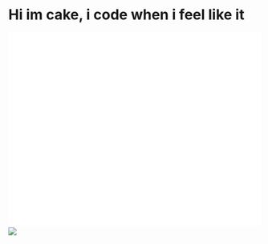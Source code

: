 # Hi im cake, i code when i feel like it
<img src="./github-metrics.svg"></img>
<img src="./plugin.metric-lines.svg"></img>
